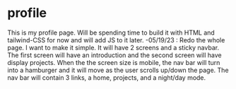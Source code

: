 # profile
This is my profile page.
Will be spending time to build it with HTML and tailwind-CSS for now and will add JS to it later.
-05/19/23 : Redo the whole page. I want to make it simple. It will have 2 screens and a sticky navbar. The first screen will have an introduction and the second screen will have display projects.
When the the screen size is mobile, the nav bar will turn into a hamburger and it will move as the user scrolls up/down the page. The nav bar will contain 3 <a> links, a home, projects, and a night/day mode.
